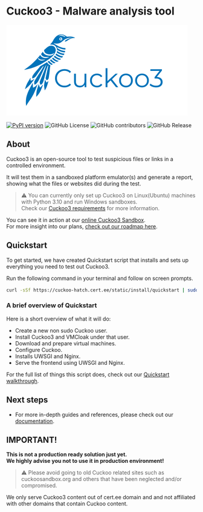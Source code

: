 # Cuckoo3 - Malware analysis tool
<img alt="Cuckoo3 logo" src="./INSTALL/logos/cuckoo3-github-readme-logo.png"/>

<a href="https://badge.fury.io/py/Cuckoo3"><img src="https://badge.fury.io/py/Cuckoo3.svg" alt="PyPI version" height="24"></a>
<img alt="GitHub License" src="https://img.shields.io/github/license/cert-ee/cuckoo3" height="24">
<img alt="GitHub contributors" src="https://img.shields.io/github/contributors/cert-ee/cuckoo3" height="24">
<img alt="GitHub Release" src="https://img.shields.io/github/v/release/cert-ee/cuckoo3?display_name=release&logoSize=24" height="24">

## About
Cuckoo3 is an open-source tool to test suspicious files or links in a controlled
environment.

It will test them in a sandboxed platform emulator(s) and generate a report, showing what the files 
or websites did during the test.

> ⚠️ You can currently only set up Cuckoo3 on Linux(Ubuntu) machines with Python 3.10 and run Windows sandboxes.  
Check our [Cuckoo3 requirements](https://cuckoo-hatch.cert.ee/static/docs/introduction/cuckoo/) for more information.

You can see it in action at our [online Cuckoo3 Sandbox](https://cuckoo-hatch.cert.ee/).  
For more insight into our plans, [check out our roadmap here](https://github.com/orgs/cert-ee/projects/1/views/1).


## Quickstart
To get started, we have created Quickstart script that installs and sets up everything you need to test out Cuckoo3.  

Run the following command in your terminal and follow on screen prompts.
```bash
curl -sSf https://cuckoo-hatch.cert.ee/static/install/quickstart | sudo bash

```

### A brief overview of Quickstart
Here is a short overview of what it will do:

- Create a new non sudo Cuckoo user.
- Install Cuckoo3 and VMCloak under that user.
- Download and prepare virtual machines.
- Configure Cuckoo.
- Installs UWSGI and Nginx.
- Serve the frontend using UWSGI and Nginx.

For the full list of things this script does, check out our [Quickstart walkthrough](INSTALL/QUICKSTART.md).



## Next steps
- For more in-depth guides and references, please check out our [documentation](https://cuckoo-hatch.cert.ee/static/docs/).

## IMPORTANT!
**This is not a production ready solution just yet.  
We highly advise you not to use it in production environment!**

> ⚠️ Please avoid going to old Cuckoo related sites such as cuckoosandbox.org and others that have been neglected and/or compromised.

We only serve Cuckoo3 content out of cert.ee domain and and not affiliated with other domains that contain Cuckoo content. 